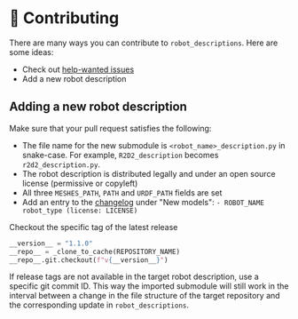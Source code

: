 # 👷 Contributing

There are many ways you can contribute to `robot_descriptions`. Here are some ideas:

- Check out [help-wanted issues](https://github.com/stephane-caron/robot_descriptions/issues?q=is%3Aissue+is%3Aopen+label%3A%22help+wanted%22)
- Add a new robot description

## Adding a new robot description

Make sure that your pull request satisfies the following:

- The file name for the new submodule is ``<robot_name>_description.py`` in snake-case. For example, ``R2D2_description`` becomes ``r2d2_description.py``.
- The robot description is distributed legally and under an open source license (permissive or copyleft)
- All three ``MESHES_PATH``, ``PATH`` and ``URDF_PATH`` fields are set
- Add an entry to the [changelog](CHANGELOG.md) under "New models": ``- ROBOT_NAME robot_type (license: LICENSE)``

Checkout the specific tag of the latest release

```python
__version__ = "1.1.0"
__repo__ = _clone_to_cache(REPOSITORY_NAME)
__repo__.git.checkout(f"v{__version__}")
```

If release tags are not available in the target robot description, use a specific git commit ID. This way the imported submodule will still work in the interval between a change in the file structure of the target repository and the corresponding update in `robot_descriptions`.
